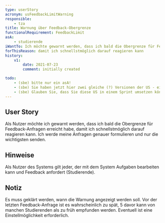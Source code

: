 ```yaml
---
type: userStory
acronym: usFeedbackLimitWarning
responsible:
    - tza
title: Warnung über Feedback-Obergrenze
functionalRequirement: FeedbackLimit
asA: 
    - studierende
iWantTo: Ich möchte gewarnt werden, dass ich bald die Obergrenze für Feedback-Anfragen erreicht habe
forThisReason: damit ich schnellstmöglich darauf reagieren kann
history:
    v1:
        date: 2021-07-23
        comment: initially created

todo:
    - (sbe) bitte nur ein asA! 
    - (sbe) Sie haben jetzt hier zwei gleiche (?) Versionen der US - einmal die oben durch das Front Matter definierte (asA ... iWantTo ... forThisReason), und unten nochmal als Text. Bitte nutzen Sie *nur* das Front Matter.    
    - (sbe) Glauben Sie, dass Sie diese US in einem Sprint umsetzen können? Ist zu groß (jedenfalls wenn das Limit auch überwacht wird) und in dieser Form als US unbrauchbar (ist eher ein Epic). Versuchen Sie einen sinnvollen ersten Schritt zu definieren!         
---
```


## User Story
Als Nutzer möchte ich gewarnt werden, dass ich bald die Obergrenze für Feedback-Anfragen erreicht habe,
damit ich schnellstmöglich darauf reagieren kann. Ich werde meine Anfragen genauer formulieren
und nur die wichtigsten senden.

## Hinweise
Als Nutzer des Systems gilt jeder, der mit dem System Aufgaben bearbeiten kann und Feedback anfordert (Studierende).

## Notiz
Es muss geklärt werden, wann die Warnung angezeigt werden soll.
Vor der letzten Feedback-Anfrage ist es wahrscheinlich zu spät,
5 davor kann von manchen Studierenden als zu früh empfunden werden.
Eventuell ist eine Einstellmöglichkeit erforderlich.
